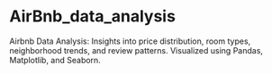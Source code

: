 # AirBnb_data_analysis
Airbnb Data Analysis: Insights into price distribution, room types, neighborhood trends, and review patterns. Visualized using Pandas, Matplotlib, and Seaborn.
